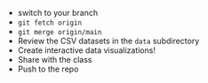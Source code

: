 - switch to your branch
- `git fetch origin`
- `git merge origin/main`
- Review the CSV datasets in the `data` subdirectory
- Create interactive data visualizations!
- Share with the class
- Push to the repo
